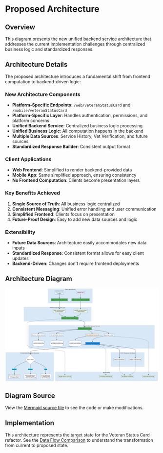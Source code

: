 # Proposed Architecture

## Overview

This diagram presents the new unified backend service architecture that addresses the current implementation challenges through centralized business logic and standardized responses.

## Architecture Details

The proposed architecture introduces a fundamental shift from frontend computation to backend-driven logic:

### **New Architecture Components**
- **Platform-Specific Endpoints**: `/web/veteranStatusCard` and `/mobile/veteranStatusCard`
- **Platform-Specific Layer**: Handles authentication, permissions, and platform concerns
- **Unified Backend Service**: Centralized business logic processing
- **Unified Business Logic**: All computation happens in the backend
- **Multiple Data Sources**: Service History, Vet Verification, and future sources
- **Standardized Response Builder**: Consistent output format

### **Client Applications**
- **Web Frontend**: Simplified to render backend-provided data
- **Mobile App**: Same simplified approach, ensuring consistency
- **No Frontend Computation**: Clients become presentation layers

### **Key Benefits Achieved**
1. **Single Source of Truth**: All business logic centralized
2. **Consistent Messaging**: Unified error handling and user communication
3. **Simplified Frontend**: Clients focus on presentation
4. **Future-Proof Design**: Easy to add new data sources and logic

### **Extensibility**
- **Future Data Sources**: Architecture easily accommodates new data inputs
- **Standardized Response**: Consistent format allows for easy client updates
- **Backend-Driven**: Changes don't require frontend deployments

## Architecture Diagram

![Proposed Architecture](./proposed-architecture.png)

## Diagram Source

View the [Mermaid source file](./proposed-architecture.mmd) to see the code or make modifications.

## Implementation

This architecture represents the target state for the Veteran Status Card refactor. See the [Data Flow Comparison](./data-flow-comparison.md) to understand the transformation from current to proposed state.